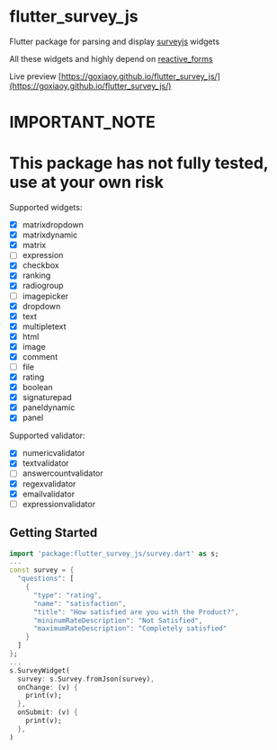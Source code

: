 # flutter_survey_js

Flutter package for parsing and display [surveyjs](https://surveyjs.io/) widgets

All these widgets and highly depend on [reactive_forms](https://pub.dev/packages/reactive_forms)

Live preview [https://goxiaoy.github.io/flutter_survey_js/](https://goxiaoy.github.io/flutter_survey_js/)

# IMPORTANT_NOTE
# This package has not fully tested, use at your own risk


Supported widgets:
- [x] matrixdropdown
- [x] matrixdynamic
- [x] matrix
- [ ] expression
- [x] checkbox
- [x] ranking
- [x] radiogroup
- [ ] imagepicker
- [x] dropdown
- [x] text
- [x] multipletext
- [x] html
- [x] image
- [x] comment
- [ ] file
- [x] rating
- [x] boolean
- [x] signaturepad
- [x] paneldynamic
- [x] panel

Supported validator:
- [x] numericvalidator
- [x] textvalidator
- [ ] answercountvalidator
- [x] regexvalidator
- [x] emailvalidator
- [ ] expressionvalidator

## Getting Started

```dart
import 'package:flutter_survey_js/survey.dart' as s;
...
const survey = {
  "questions": [
    {
      "type": "rating",
      "name": "satisfaction",
      "title": "How satisfied are you with the Product?",
      "mininumRateDescription": "Not Satisfied",
      "maximumRateDescription": "Completely satisfied"
    }
  ]
};
...
s.SurveyWidget(
  survey: s.Survey.fromJson(survey),
  onChange: (v) {
    print(v);
  },
  onSubmit: (v) {
    print(v);
  },
)


```

